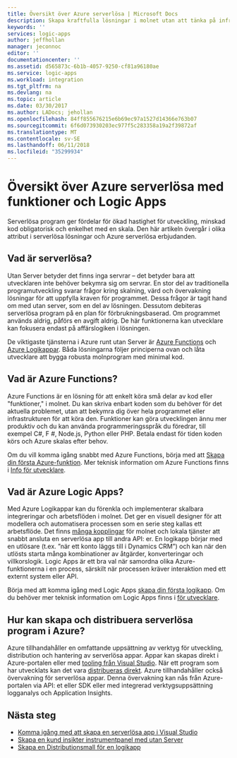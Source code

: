 ```yaml
---
title: Översikt över Azure serverlösa | Microsoft Docs
description: Skapa kraftfulla lösningar i molnet utan att tänka på infrastrukturen.
keywords: ''
services: logic-apps
author: jeffhollan
manager: jeconnoc
editor: ''
documentationcenter: ''
ms.assetid: d565873c-6b1b-4057-9250-cf81a96180ae
ms.service: logic-apps
ms.workload: integration
ms.tgt_pltfrm: na
ms.devlang: na
ms.topic: article
ms.date: 03/30/2017
ms.author: LADocs; jehollan
ms.openlocfilehash: 84ff855676215e6b69ec97a1527d14366e763b07
ms.sourcegitcommit: 6f6d073930203ec977f5c283358a19a2f39872af
ms.translationtype: MT
ms.contentlocale: sv-SE
ms.lasthandoff: 06/11/2018
ms.locfileid: "35299934"
---
```

# <a name="overview-of-azure-serverless-with-functions-and-logic-apps"></a>Översikt över Azure serverlösa med funktioner och Logic Apps

Serverlösa program ger fördelar för ökad hastighet för utveckling, minskad kod obligatorisk och enkelhet med en skala.  Den här artikeln övergår i olika attribut i serverlösa lösningar och Azure serverlösa erbjudanden.

## <a name="what-is-serverless"></a>Vad är serverlösa?

Utan Server betyder det finns inga servrar – det betyder bara att utvecklaren inte behöver bekymra sig om servrar.  En stor del av traditionella programutveckling svarar frågor kring skalning, värd och övervakning lösningar för att uppfylla kraven för programmet.  Dessa frågor är tagit hand om med utan server, som en del av lösningen.  Dessutom debiteras serverlösa program på en plan för förbrukningsbaserad.  Om programmet används aldrig, påförs en avgift aldrig.  De här funktionerna kan utvecklare kan fokusera endast på affärslogiken i lösningen.

De viktigaste tjänsterna i Azure runt utan Server är [Azure Functions](https://azure.microsoft.com/services/functions/) och [Azure Logikappar](https://azure.microsoft.com/services/logic-apps/).  Båda lösningarna följer principerna ovan och låta utvecklare att bygga robusta molnprogram med minimal kod.

## <a name="what-are-azure-functions"></a>Vad är Azure Functions?

Azure Functions är en lösning för att enkelt köra små delar av kod eller "funktioner," i molnet. Du kan skriva enbart koden som du behöver för det aktuella problemet, utan att bekymra dig över hela programmet eller infrastrukturen för att köra den. Funktioner kan göra utvecklingen ännu mer produktiv och du kan använda programmeringsspråk du föredrar, till exempel C#, F #, Node.js, Python eller PHP. Betala endast för tiden koden körs och Azure skalas efter behov.

Om du vill komma igång snabbt med Azure Functions, börja med att [Skapa din första Azure-funktion](../azure-functions/functions-create-first-azure-function.md). Mer teknisk information om Azure Functions finns i [Info för utvecklare](../azure-functions/functions-reference.md).

## <a name="what-are-azure-logic-apps"></a>Vad är Azure Logic Apps?

Med Azure Logikappar kan du förenkla och implementerar skalbara integreringar och arbetsflöden i molnet. Det ger en visuell designer för att modellera och automatisera processen som en serie steg kallas ett arbetsflöde.  Det finns [många kopplingar](../connectors/apis-list.md) för molnet och lokala tjänster att snabbt ansluta en serverlösa app till andra API: er.  En logikapp börjar med en utlösare (t.ex. ”när ett konto läggs till i Dynamics CRM”) och kan när den utlösts starta många kombinationer av åtgärder, konverteringar och villkorslogik.  Logic Apps är ett bra val när samordna olika Azure-funktionerna i en process, särskilt när processen kräver interaktion med ett externt system eller API.

Börja med att komma igång med Logic Apps [skapa din första logikapp](quickstart-create-first-logic-app-workflow.md).  Om du behöver mer teknisk information om Logic Apps finns i [för utvecklare](logic-apps-workflow-actions-triggers.md).

## <a name="how-can-i-build-and-deploy-serverless-applications-in-azure"></a>Hur kan skapa och distribuera serverlösa program i Azure?

Azure tillhandahåller en omfattande uppsättning av verktyg för utveckling, distribution och hantering av serverlösa appar.  Appar kan skapas direkt i Azure-portalen eller med [tooling från Visual Studio](logic-apps-serverless-get-started-vs.md).  När ett program som har utvecklats kan det vara [distribueras direkt](logic-apps-create-deploy-template.md).  Azure tillhandahåller också övervakning för serverlösa appar.  Denna övervakning kan nås från Azure-portalen via API: et eller SDK eller med integrerad verktygsuppsättning logganalys och Application Insights.

## <a name="next-steps"></a>Nästa steg

* [Komma igång med att skapa en serverlösa app i Visual Studio](logic-apps-serverless-get-started-vs.md)
* [Skapa en kund insikter instrumentpanel med utan Server](logic-apps-scenario-social-serverless.md)
* [Skapa en Distributionsmall för en logikapp](logic-apps-create-deploy-template.md)